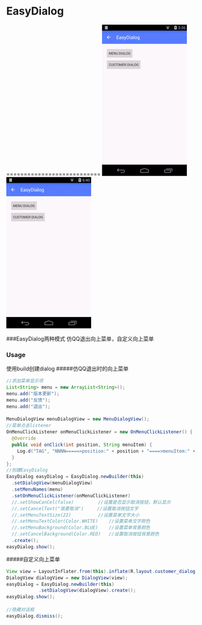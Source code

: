 # EasyDialog
===========================
<img src='https://github.com/hellosliu/EasyDialog/blob/master/images/menu.gif' height='400'/> 
<img src='https://github.com/hellosliu/EasyDialog/blob/master/images/customer.gif' height='400'/>

###EasyDialog两种模式 仿QQ退出向上菜单，自定义向上菜单

### Usage
使用build创建dialog
#####仿QQ退出时的向上菜单
```java
//添加菜单显示项
List<String> menu = new ArrayList<String>();
menu.add("版本更新");
menu.add("反馈");
menu.add("退出");

MenuDialogView menuDialogView = new MenuDialogView();
//菜单点击listener
OnMenuClickListener onMenuClickListener = new OnMenuClickListener() {
  @Override
  public void onClick(int position, String menuItem) {
    Log.d("TAG", "NNNN=====>position:" + position + "====>menuItem:" + menuItem);
  }
};
//创建EasyDialog
EasyDialog easyDialog = EasyDialog.newBuilder(this)
  .setDialogView(menuDialogView)
  .setMenuNames(menu)
  .setOnMenuClickListener(onMenuClickListener)
  //.setShowCanCel(false)         //设置是否显示取消按钮，默认显示
  //.setCancelText("我要取消")     //设置取消按钮文字
  //.setMenuTextSize(22)          //设置菜单文字大小
  //.setMenuTextColor(Color.WHITE)    //设置菜单文字颜色
  //.setMenuBackground(Color.BLUE)    //设置菜单背景颜色
  //.setCancelBackground(Color.RED)   //设置取消按钮背景颜色
  .create();
easyDialog.show();
```

#####自定义向上菜单
```java
View view = LayoutInflater.from(this).inflate(R.layout.customer_dialog, null);
DialogView dialogView = new DialogView(view);
easyDialog = EasyDialog.newBuilder(this)
            .setDialogView(dialogView).create();
easyDialog.show();

//隐藏对话框
easyDialog.dismiss();
```
